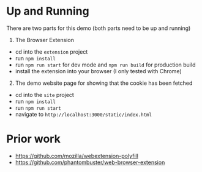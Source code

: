 # Up and Running

There are two parts for this demo (both parts need to be up and running)

1) The Browser Extension
- cd into the `extension` project
- run `npm install`
- run `npm run start` for dev mode and `npm run build` for production build
- install the extension into your browser (I only tested with Chrome)

2) The demo website page for showing that the cookie has been fetched
- cd into the `site` project
- run `npm install`
- run `npm run start`
- navigate to `http://localhost:3000/static/index.html`

# Prior work

- https://github.com/mozilla/webextension-polyfill
- https://github.com/phantombuster/web-browser-extension

